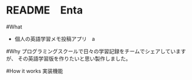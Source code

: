 # README　Enta

#What
- 個人の英語学習メモ投稿アプリ　a

#Why 
プログラミングスクールで日々の学習記録をチームでシェアしていますが、
その英語学習版を作りたいと思い製作しました。

#How it works
実装機能


